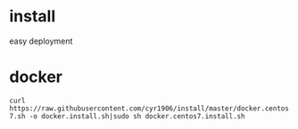 # install
easy deployment


# docker 

`curl https://raw.githubusercontent.com/cyr1906/install/master/docker.centos7.sh -o docker.install.sh|sudo sh docker.centos7.install.sh`


